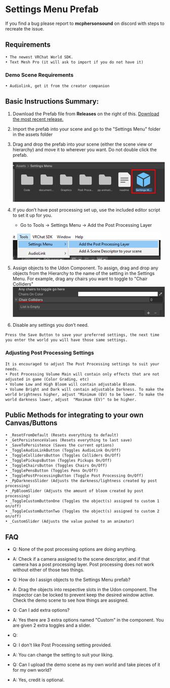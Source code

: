 # Settings Menu Prefab

If you find a bug please report to **mcphersonsound** on discord with steps to recreate the issue.

## Requirements
    • The newest VRChat World SDK.
    • Text Mesh Pro (it will ask to import if you do not have it)

### Demo Scene Requirements
    • Audiolink, get it from the creator companion

## Basic Instructions Summary:
   1. Download the Prefab file from **Releases** on the right of this. [Download the most recent release.](https://github.com/akalink/Setting_Menu-VRChatWorld/releases)
   2. Import the prefab into your scene and go to the "Settings Menu" folder in the assets folder
   3. Drag and drop the prefab into your scene (either the scene view or hierarchy) and move it to wherever you want. Do not double click the prefab.
   
        ![a image of the location of the prefab](https://github.com/akalink/Setting_Menu-VRChatWorld/blob/develop/documentationAssets/Prefabfile.png?raw=true)
   4. If you don’t have post processing set up, use the included editor script to set it up for you.
       - Go to Tools -> Settings Menu -> Add the Post Processing Layer
  
        ![a image of the location of the editor script option](https://github.com/akalink/Setting_Menu-VRChatWorld/blob/develop/documentationAssets/EditorScript.PNG?raw=true)
   5. Assign objects to the Udon Component. To assign, drag and drop any objects from the Hierarchy to the name of the setting in the Settings Menu. For example, drag any chairs you want to toggle to "Chair Colliders"
        ![a image of the drag and drop functionality](https://github.com/akalink/Setting_Menu-VRChatWorld/blob/develop/documentationAssets/DragDrop.png?raw=true)
   6. Disable any settings you don’t need. 
          
    Press the Save Button to save your preferred settings, the next time you enter the world you will have those same settings.

### Adjusting Post Processing Settings
    It is encouraged to adjust The Post Processing settings to suit your needs.
    • Post Processing Volume Main will contain only effects that are not adjusted in game (Color Grading, etc)
    • Volume Low and High Bloom will contain adjustable Bloom.
    • Volume Bright and Dark will contain adjustable Darkness. To make the world brightness higher, adjust "Minimum (EV) to be lower. To make the world darkness lower, adjust  "Maximum (EV)" to be higher.


## Public Methods for integrating to your own Canvas/Buttons
    • _ResetFromDefault (Resets everything to default)
    • _GetPersistenceValues (Resets everything to last save)
    • _SaveToPersistence (Saves the current options)
    • _ToggleAudioLinkButton (Toggles AudioLink On/Off)
    • _ToggleCollidersButton (Toggles Colliders On/Off)
    • _TogglePickupsButton (Toggles Pickups On/Off)
    • _ToggleChairsButton (Toggles Chairs On/Off)
    • _TogglePensButton (Toggles Pens On/Off)
    • _TogglePostProcessingButton (Toggle Post Processing On/Off)
    • _PpDarknessSlider (Adjusts the darkness/lightness created by post processing)
    • _PpBloomSlider (Adjusts the amount of bloom created by post processing)
    • _ToggleCustomButtonOne (Toggles the object(s) assigned to custom 1 on/off)
    • _ToggleCustomButtonTwo (Toggles the object(s) assigned to custom 2 on/off)
    • _CustomSlider (Adjusts the value pushed to an animator)

## FAQ
 - Q: None of the post processing options are doing anything.
 - A: Check if a camera assigned to the scene descriptor, and if that camera has a post processing layer. Post processing does not work without either of those two things.
  
 - Q: How do I assign objects to the Settings Menu prefab?
 - A: Drag the objects into respective slots in the Udon component. The inspector can be locked to prevent keep the desired window active. Check the demo scene to see how things are assigned.
  
 - Q: Can I add extra options?
 - A: Yes there are 3 extra options named "Custom" in the component. You are given 2 extra toggles and a slider.
 - Q:
 - Q: I don't like Post Processing setting provided.
 - A: You can change the setting to suit your liking. 
  
 - Q: Can I upload the demo scene as my own world and take pieces of it for my own world?
 - A: Yes, credit is optional.
  